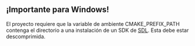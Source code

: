 ## ¡Importante para Windows!
El proyecto requiere que la variable de ambiente CMAKE_PREFIX_PATH contenga el directorio a una instalación de un SDK de <a href="https://github.com/libsdl-org/SDL/releases/download/release-2.26.4/SDL2-devel-2.26.4-VC.zip">SDL</a>. Esta debe estar descomprimida.
